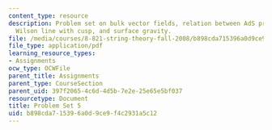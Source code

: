 ```yaml
---
content_type: resource
description: Problem set on bulk vector fields, relation between AdS propagators,
  Wilson line with cusp, and surface gravity.
file: /media/courses/8-821-string-theory-fall-2008/b898cda715396a0d9ce9f4c2931a5c12_pset05.pdf
file_type: application/pdf
learning_resource_types:
- Assignments
ocw_type: OCWFile
parent_title: Assignments
parent_type: CourseSection
parent_uid: 397f2065-4c6d-4d5b-7e2e-25e65e5bf037
resourcetype: Document
title: Problem Set 5
uid: b898cda7-1539-6a0d-9ce9-f4c2931a5c12
---
```

